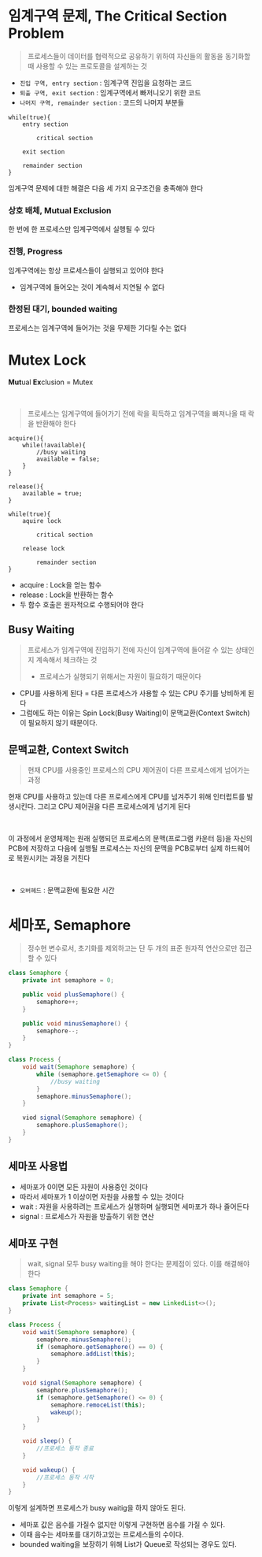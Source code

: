 # 임계구역 문제, The Critical Section Problem

> 프로세스들이 데이터를 협력적으로 공유하기 위하여 자신들의 활동을 동기화할 때 사용할 수 있는 프로토콜을 설계하는 것

* `진입 구역, entry section` : 임계구역 진입을 요청하는 코드
* `퇴출 구역, exit section` : 임계구역에서 빠저니오기 위한 코드
* `나머지 구역, remainder section` : 코드의 나머지 부분들

```
while(true){
    entry section
    
        critical section
    
    exit section
    
    remainder section
}
```

임계구역 문제에 대한 해결은 다음 세 가지 요구조건을 충족해야 한다

### 상호 배체, Mutual Exclusion

한 번에 한 프로세스만 임계구역에서 실행될 수 있다

### 진행, Progress

임계구역에는 항상 프로세스들이 실행되고 있어야 한다

* 임계구역에 들어오는 것이 계속해서 지연될 수 없다

### 한정된 대기, bounded waiting

프로세스는 임계구역에 들어가는 것을 무제한 기다릴 수는 없다

# Mutex Lock

**Mut**ual **Ex**clusion = Mutex

<br>

> 프로세스는 임계구역에 들어가기 전에 락을 획득하고 임계구역을 빠져나올 때 락을 반환해야 한다

```
acquire(){
    while(!available){
        //busy waiting
        available = false;
    }
}

release(){
    available = true;
}

while(true){
    aquire lock
    
        critical section
        
    release lock
    
        remainder section
}
```

* acquire : Lock을 얻는 함수
* release : Lock을 반환하는 함수
* 두 함수 호출은 원자적으로 수행되어야 한다

## Busy Waiting

> 프로세스가 임계구역에 진입하기 전에 자신이 임계구역에 들어갈 수 있는 상태인지 계속해서 체크하는 것
> * 프로세스가 실행되기 위해서는 자원이 필요하기 때문이다

* CPU를 사용하게 된다 = 다른 프로세스가 사용할 수 있는 CPU 주기를 낭비하게 된다
* 그럼에도 하는 이유는 Spin Lock(Busy Waiting)이 문맥교환(Context Switch)이 필요하지 않기 때문이다.

## 문맥교환, Context Switch

> 현재 CPU를 사용중인 프로세스의 CPU 제어권이 다른 프로세스에게 넘어가는 과정

현재 CPU를 사용하고 있는데 다른 프로세스에게 CPU를 넘겨주기 위해 인터럽트를 발생시킨다.
그리고 CPU 제어권을 다른 프로세스에게 넘기게 된다

<br>

이 과정에서 운영체제는 원래 실행되던 프로세스의 문맥(프로그램 카운터 등)을 자신의 PCB에 저장하고
다음에 실행될 프로세스는 자신의 문맥을 PCB로부터 실제 하드웨어로 복원시키는 과정을 거친다

<br>

* `오버헤드` : 문맥교환에 필요한 시간

# 세마포, Semaphore

> 정수현 변수로서, 초기화를 제외하고는 단 두 개의 표준 원자적 연산으로만 접근할 수 있다

```java
class Semaphore {
    private int semaphore = 0;

    public void plusSemaphore() {
        semaphore++;
    }

    public void minusSemaphore() {
        semaphore--;
    }
}

class Process {
    void wait(Semaphore semaphore) {
        while (semaphore.getSemaphore <= 0) {
            //busy waiting
        }
        semaphore.minusSemaphore();
    }

    viod signal(Semaphore semaphore) {
        semaphore.plusSemaphore();
    }
}
```

## 세마포 사용법

* 세마포가 0이면 모든 자원이 사용중인 것이다
* 따라서 세마포가 1 이상이면 자원을 사용할 수 있는 것이다
* wait : 자원을 사용하려는 프로세스가 실행하며 실행되면 세마포가 하나 줄어든다
* signal : 프로세스가 자원을 방출하기 위한 연산

## 세마포 구현

> wait, signal 모두 busy waiting을 해야 한다는 문제점이 있다. 이를 해결해야 한다

```java
class Semaphore {
    private int semaphore = 5;
    private List<Process> waitingList = new LinkedList<>();
}

class Process {
    void wait(Semaphore semaphore) {
        semaphore.minusSemaphore();
        if (semaphore.getSemaphore() == 0) {
            semaphore.addList(this);
        }
    }

    void signal(Semaphore semaphore) {
        semaphore.plusSemaphore();
        if (semaphore.getSemaphore() <= 0) {
            semaphore.remoceList(this);
            wakeup();
        }
    }

    void sleep() {
        //프로세스 동작 종료
    }

    void wakeup() {
        //프로세스 동작 시작
    }
}
```

이렇게 설계하면 프로세스가 busy waitig을 하지 않아도 된다.

* 세마포 값은 음수를 가질수 없지만 이렇게 구현하면 음수를 가질 수 있다.
* 이때 음수는 세마포를 대기하고있는 프로세스들의 수이다.
* bounded waiting을 보장하기 위해 List가 Queue로 작성되는 경우도 있다.
